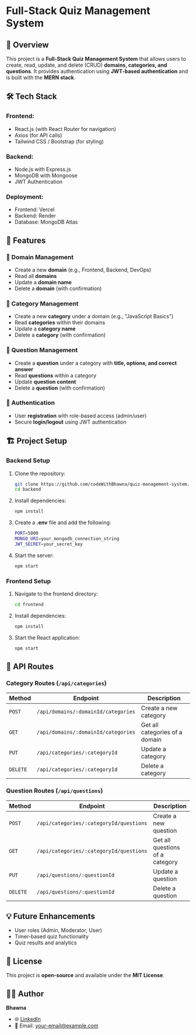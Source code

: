 # Full-Stack Quiz Management System

## 📌 Overview
This project is a **Full-Stack Quiz Management System** that allows users to create, read, update, and delete (CRUD) **domains, categories, and questions**. It provides authentication using **JWT-based authentication** and is built with the **MERN stack**.

## 🛠 Tech Stack
### **Frontend:**
- React.js (with React Router for navigation)
- Axios (for API calls)
- Tailwind CSS / Bootstrap (for styling)

### **Backend:**
- Node.js with Express.js
- MongoDB with Mongoose
- JWT Authentication

### **Deployment:**
- Frontend: Vercel
- Backend: Render
- Database: MongoDB Atlas

## 🚀 Features
### **🔹 Domain Management**
- Create a new **domain** (e.g., Frontend, Backend, DevOps)
- Read all **domains**
- Update a **domain name**
- Delete a **domain** (with confirmation)

### **🔹 Category Management**
- Create a new **category** under a domain (e.g., "JavaScript Basics")
- Read **categories** within their domains
- Update a **category name**
- Delete a **category** (with confirmation)

### **🔹 Question Management**
- Create a **question** under a category with **title, options, and correct answer**
- Read **questions** within a category
- Update **question content**
- Delete a **question** (with confirmation)

### **🔹 Authentication**
- User **registration** with role-based access (admin/user)
- Secure **login/logout** using JWT authentication

## 🏗️ Project Setup
### **Backend Setup**
1. Clone the repository:
   ```sh
   git clone https://github.com/codeWithBhawna/quiz-management-system.git
   cd backend
   ```
2. Install dependencies:
   ```sh
   npm install
   ```
3. Create a **.env** file and add the following:
   ```sh
   PORT=5000
   MONGO_URI=your_mongodb_connection_string
   JWT_SECRET=your_secret_key
   ```
4. Start the server:
   ```sh
   npm start
   ```

### **Frontend Setup**
1. Navigate to the frontend directory:
   ```sh
   cd frontend
   ```
2. Install dependencies:
   ```sh
   npm install
   ```
3. Start the React application:
   ```sh
   npm start
   ```

## 📌 API Routes
### **Category Routes** (`/api/categories`)
| Method | Endpoint                          | Description |
|--------|----------------------------------|-------------|
| `POST`  | `/api/domains/:domainId/categories` | Create a new category |
| `GET`   | `/api/domains/:domainId/categories` | Get all categories of a domain |
| `PUT`   | `/api/categories/:categoryId`   | Update a category |
| `DELETE`| `/api/categories/:categoryId`   | Delete a category |

### **Question Routes** (`/api/questions`)
| Method | Endpoint                                  | Description |
|--------|------------------------------------------|-------------|
| `POST`  | `/api/categories/:categoryId/questions` | Create a new question |
| `GET`   | `/api/categories/:categoryId/questions` | Get all questions of a category |
| `PUT`   | `/api/questions/:questionId`           | Update a question |
| `DELETE`| `/api/questions/:questionId`           | Delete a question |



## 💡 Future Enhancements
- User roles (Admin, Moderator, User)
- Timer-based quiz functionality
- Quiz results and analytics

## 📜 License
This project is **open-source** and available under the **MIT License**.

## 👩‍💻 Author
**Bhawna**
- 🌐 [LinkedIn](https://linkedin.com/in/bhawna)
- 📧 Email: your-email@example.com


